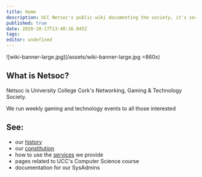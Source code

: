 ```yaml
---
title: Home
description: UCC Netsoc's public wiki documenting the society, it's services, history and more
published: true
date: 2020-10-17T13:40:16.045Z
tags: 
editor: undefined
---
```


![wiki-banner-large.jpg](/assets/wiki-banner-large.jpg =860x)

## What is Netsoc?

Netsoc is University College Cork's Networking, Gaming & Technology Society.

We run weekly gaming and technology events to all those interested 

## See:
* our [history](/about/history)
* our [constitution](/about/constitution)
* how to use the [services](/services/tutorial) we provide
* pages related to UCC's Computer Science course
* documentation for our SysAdmins
